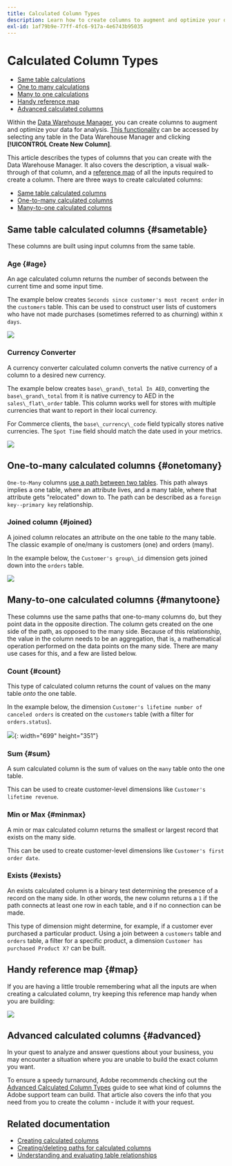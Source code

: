 ```yaml
---
title: Calculated Column Types
description: Learn how to create columns to augment and optimize your data for analysis.
exl-id: 1af79b9e-77ff-4fc6-917a-4e6743b95035
---
```

# Calculated Column Types

* [Same table calculations](#sametable)
* [One to many calculations](#onetomany)
* [Many to one calculations](#manytoone)
* [Handy reference map](#map)
* [Advanced calculated columns](#advanced)

Within the [Data Warehouse Manager](../data-warehouse-mgr/tour-dwm.md), you can create columns to augment and optimize your data for analysis. [This functionality](../data-warehouse-mgr/creating-calculated-columns.md) can be accessed by selecting any table in the Data Warehouse Manager and clicking **[!UICONTROL Create New Column]**.

This article describes the types of columns that you can create with the Data Warehouse Manager. It also covers the description, a visual walk-through of that column, and a [reference map](#map) of all the inputs required to create a column. There are three ways to create calculated columns:

* [Same table calculated columns](#sametable)
* [One-to-many calculated columns](#onetomany)
* [Many-to-one calculated columns](#manytoone)

## Same table calculated columns {#sametable}

These columns are built using input columns from the same table.

### Age {#age}

An age calculated column returns the number of seconds between the current time and some input time.

The example below creates `Seconds since customer's most recent order` in the `customers` table. This can be used to construct user lists of customers who have not made purchases (sometimes referred to as churning) within `X days`.

![](../../assets/age.gif)

### Currency Converter

A currency converter calculated column converts the native currency of a column to a desired new currency.

The example below creates `base\_grand\_total In AED`, converting the `base\_grand\_total` from it is native currency to AED in the `sales\_flat\_order` table. This column works well for stores with multiple currencies that want to report in their local currency.

For Commerce clients, the `base\_currency\_code` field typically stores native currencies. The `Spot Time` field should match the date used in your metrics.

![](../../assets/currency_converter.png)

## One-to-many calculated columns {#onetomany}

`One-to-Many` columns [use a path between two tables](../../data-analyst/data-warehouse-mgr/create-paths-calc-columns.md). This path always implies a one table, where an attribute lives, and a many table, where that attribute gets "relocated" down to. The path can be described as a `foreign key--primary key` relationship.

### Joined column {#joined}

A joined column relocates an attribute on the one table *to* the many table. The classic example of one/many is customers (one) and orders (many).

In the example below, the `Customer's group\_id` dimension gets joined down into the `orders` table.

![](../../assets/joined_column.gif)

## Many-to-one calculated columns {#manytoone}

These columns use the same paths that one-to-many columns do, but they point data in the opposite direction. The column gets created on the one side of the path, as opposed to the many side. Because of this relationship, the value in the column needs to be an aggregation, that is, a mathematical operation performed on the data points on the many side. There are many use cases for this, and a few are listed below.

### Count {#count}

This type of calculated column returns the count of values on the many table *onto* the one table.

In the example below, the dimension `Customer's lifetime number of canceled orders` is created on the `customers` table (with a filter for `orders.status`).

![](../../assets/many_to_one.gif){: width="699" height="351"}

### Sum {#sum}

A sum calculated column is the sum of values on the `many` table onto the one table.

This can be used to create customer-level dimensions like `Customer's lifetime revenue`.

### Min or Max {#minmax}

A min or max calculated column returns the smallest or largest record that exists on the many side.

This can be used to create customer-level dimensions like `Customer's first order date`.

### Exists {#exists}

An exists calculated column is a binary test determining the presence of a record on the many side. In other words, the new column returns a `1` if the path connects at least one row in each table, and `0` if no connection can be made.

This type of dimension might determine, for example, if a customer ever purchased a particular product. Using a join between a `customers` table and `orders` table, a filter for a specific product, a dimension `Customer has purchased Product X?` can be built.

## Handy reference map {#map}

If you are having a little trouble remembering what all the inputs are when creating a calculated column, try keeping this reference map handy when you are building:

![](../../assets/merged_reference_map.png)

## Advanced calculated columns {#advanced}

In your quest to analyze and answer questions about your business, you may encounter a situation where you are unable to build the exact column you want. 

To ensure a speedy turnaround, Adobe recommends checking out the [Advanced Calculated Column Types](../../data-analyst/data-warehouse-mgr/adv-calc-columns.md) guide to see what kind of columns the Adobe support team can build. That article also covers the info that you need from you to create the column - include it with your request.

## Related documentation

* [Creating calculated columns](../../data-analyst/data-warehouse-mgr/creating-calculated-columns.md)
* [Creating/deleting paths for calculated columns](../../data-analyst/data-warehouse-mgr/create-paths-calc-columns.md)
* [Understanding and evaluating table relationships](../../data-analyst/data-warehouse-mgr/table-relationships.md)
